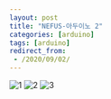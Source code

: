 ```yaml
---
layout: post
title: "NEFUS-아두이노 2"
categories: [arduino]
tags: [arduino]
redirect_from:
 - /2020/09/02/
---
```

![1](https://user-images.githubusercontent.com/51374792/91930716-8f768d80-ed1c-11ea-867c-25ff6943914b.png)
![2](https://user-images.githubusercontent.com/51374792/91930719-90a7ba80-ed1c-11ea-9be4-34a41b218b67.png)
![3](https://user-images.githubusercontent.com/51374792/91930721-91405100-ed1c-11ea-9def-792fa58f3a66.png)
